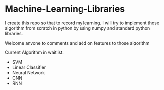 # Machine-Learning-Libraries
I create this repo so that to record my learning. I will try to implement those algorithm from scratch in python by using numpy and standard python libraries. <br>

Welcome anyone to comments and add on features to those algorithm <br>

Current Algorithm in waitlist: <br>
- SVM
- Linear Classifier
- Neural Network
- CNN
- RNN

